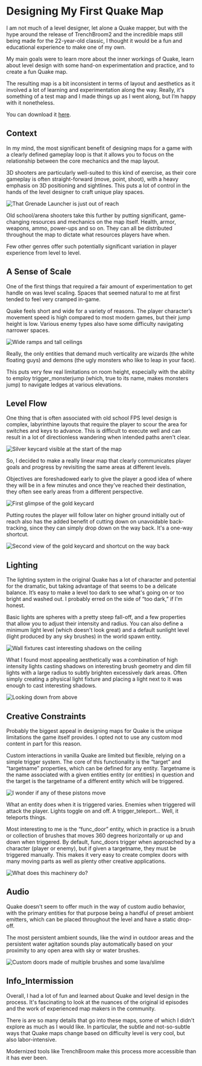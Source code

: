 # Designing My First Quake Map

I am not much of a level designer, let alone a Quake mapper, but with the hype around the release of TrenchBroom2 and the incredible maps still being made for the 22-year-old classic, I thought it would be a fun and educational experience to make one of my own.

My main goals were to learn more about the inner workings of Quake, learn about level design with some hand-on experimentation and practice, and to create a fun Quake map.

The resulting map is a bit inconsistent in terms of layout and aesthetics as it involved a lot of learning and experimentation along the way. Really, it's something of a test map and I made things up as I went along, but I’m happy with it nonetheless.

You can download it [here](/files/digsite_v1.zip).

## Context

In my mind, the most significant benefit of designing maps for a game with a clearly defined gameplay loop is that it allows you to focus on the relationship between the core mechanics and the map layout.

3D shooters are particularly well-suited to this kind of exercise, as their core gameplay is often straight-forward (move, point, shoot), with a heavy emphasis on 3D positioning and sightlines. This puts a lot of control in the hands of the level designer to craft unique play spaces.

![That Grenade Launcher is just out of reach](/files/images/GL_Plat.jpg)

Old school/arena shooters take this further by putting significant, game-changing resources and mechanics on the map itself. Health, armor, weapons, ammo, power-ups and so on. They can all be distributed throughout the map to dictate what resources players have when.

Few other genres offer such potentially significant variation in player experience from level to level.

## A Sense of Scale

One of the first things that required a fair amount of experimentation to get handle on was level scaling. Spaces that seemed natural to me at first tended to feel very cramped in-game.

Quake feels short and wide for a variety of reasons. The player character’s movement speed is high compared to most modern games, but their jump height is low. Various enemy types also have some difficulty navigating narrower spaces.

![Wide ramps and tall ceilings](/files/images/RampRoom.jpg)

Really, the only entities that demand much verticality are wizards (the white floating guys) and demons (the ugly monsters who like to leap in your face).

This puts very few real limitations on room height, especially with the ability to employ trigger_monsterjump (which, true to its name, makes monsters jump) to navigate ledges at various elevations.

## Level Flow

One thing that is often associated with old school FPS level design is complex, labyrinthine layouts that require the player to scour the area for switches and keys to advance. This is difficult to execute well and can result in a lot of directionless wandering when intended paths aren't clear.

![Silver keycard visible at the start of the map](/files/images/StartMoat.jpg)

So, I decided to make a really linear map that clearly communicates player goals and progress by revisiting the same areas at different levels.

Objectives are foreshadowed early to give the player a good idea of where they will be in a few minutes and once they've reached their destination, they often see early areas from a different perspective.

![First glimpse of the gold keycard](/files/images/GoldKey1.jpg)

Putting routes the player will follow later on higher ground initially out of reach also has the added benefit of cutting down on unavoidable back-tracking, since they can simply drop down on the way back. It's a one-way shortcut.

![Second view of the gold keycard and shortcut on the way back](/files/images/GoldKey2.jpg)

## Lighting

The lighting system in the original Quake has a lot of character and potential for the dramatic, but taking advantage of that seems to be a delicate balance. It’s easy to make a level too dark to see what's going on or too bright and washed out. I probably erred on the side of “too dark,” if I'm honest.

Basic lights are spheres with a pretty steep fall-off, and a few properties that allow you to adjust their intensity and radius. You can also define a minimum light level (which doesn't look great) and a default sunlight level (light produced by any sky brushes) in the world spawn entity.

![Wall fixtures cast interesting shadows on the ceiling](/files/images/GreatHallBelow.jpg)

What I found most appealing aesthetically was a combination of high intensity lights casting shadows on interesting brush geometry and dim fill lights with a large radius to subtly brighten excessively dark areas. Often simply creating a physical light fixture and placing a light next to it was enough to cast interesting shadows.

![Looking down from above](/files/images/GreatHallAbove.jpg)

## Creative Constraints

Probably the biggest appeal in designing maps for Quake is the unique limitations the game itself provides. I opted not to use any custom mod content in part for this reason.

Custom interactions in vanilla Quake are limited but flexible, relying on a simple trigger system. The core of this functionality is the “target” and “targetname” properties, which can be defined for any entity. Targetname is the name associated with a given entities entity (or entities) in question and the target is the targetname of a different entity which will be triggered.

![I wonder if any of these pistons move](/files/images/PistonsPuzzle.jpg)

What an entity does when it is triggered varies. Enemies when triggered will attack the player. Lights toggle on and off. A trigger_teleport… Well, it teleports things.

Most interesting to me is the “func_door” entity, which in practice is a brush or collection of brushes that moves 360 degrees horizontally or up and down when triggered. By default, func_doors trigger when approached by a character (player or enemy), but if given a targetname, they must be triggered manually. This makes it very easy to create complex doors with many moving parts as well as plenty other creative applications.

![What does this machinery do?](/files/images/Digger.jpg)

## Audio

Quake doesn't seem to offer much in the way of custom audio behavior, with the primary entities for that purpose being a handful of preset ambient emitters, which can be placed throughout the level and have a static drop-off.

The most persistent ambient sounds, like the wind in outdoor areas and the persistent water agitation sounds play automatically based on your proximity to any open area with sky or water brushes.

![Custom doors made of multiple brushes and some lava/slime](/files/images/RuinEntrance.jpg)

## Info\_Intermission

Overall, I had a lot of fun and learned about Quake and level design in the process. It's fascinating to look at the nuances of the original id episodes and the work of experienced map makers in the community.

There is are so many details that go into these maps, some of which I didn't explore as much as I would like. In particular, the subtle and not-so-subtle ways that Quake maps change based on difficulty level is very cool, but also labor-intensive.

Modernized tools like TrenchBroom make this process more accessible than it has ever been.
